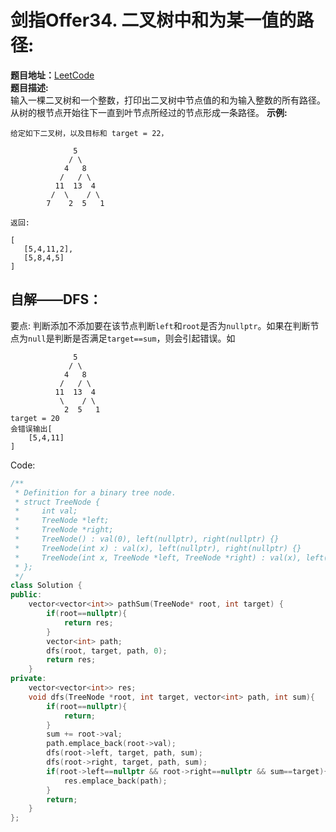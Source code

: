 # 剑指Offer34. 二叉树中和为某一值的路径:  
**题目地址：**[LeetCode](https://leetcode-cn.com/problems/er-cha-shu-zhong-he-wei-mou-yi-zhi-de-lu-jing-lcof/)  
**题目描述:**  
输入一棵二叉树和一个整数，打印出二叉树中节点值的和为输入整数的所有路径。从树的根节点开始往下一直到叶节点所经过的节点形成一条路径。
**示例:**  
```
给定如下二叉树，以及目标和 target = 22，

              5
             / \
            4   8
           /   / \
          11  13  4
         /  \    / \
        7    2  5   1

返回:

[
   [5,4,11,2],
   [5,8,4,5]
]
```

## 自解——DFS：  
要点:  判断添加不添加要在该节点判断`left`和`root`是否为`nullptr`。如果在判断节点为`null`是判断是否满足`target==sum`，则会引起错误。如
```
              5
             / \
            4   8
           /   / \
          11  13  4
           \    / \
            2  5   1
target = 20
会错误输出[
    [5,4,11]
]
```
Code:
```cpp
/**
 * Definition for a binary tree node.
 * struct TreeNode {
 *     int val;
 *     TreeNode *left;
 *     TreeNode *right;
 *     TreeNode() : val(0), left(nullptr), right(nullptr) {}
 *     TreeNode(int x) : val(x), left(nullptr), right(nullptr) {}
 *     TreeNode(int x, TreeNode *left, TreeNode *right) : val(x), left(left), right(right) {}
 * };
 */
class Solution {
public:
    vector<vector<int>> pathSum(TreeNode* root, int target) {
        if(root==nullptr){
            return res;
        }
        vector<int> path;
        dfs(root, target, path, 0);
        return res;
    }
private:
    vector<vector<int>> res;
    void dfs(TreeNode *root, int target, vector<int> path, int sum){
        if(root==nullptr){
            return;
        }
        sum += root->val;
        path.emplace_back(root->val);
        dfs(root->left, target, path, sum);
        dfs(root->right, target, path, sum);
        if(root->left==nullptr && root->right==nullptr && sum==target){
            res.emplace_back(path);
        }
        return;
    }
};
```